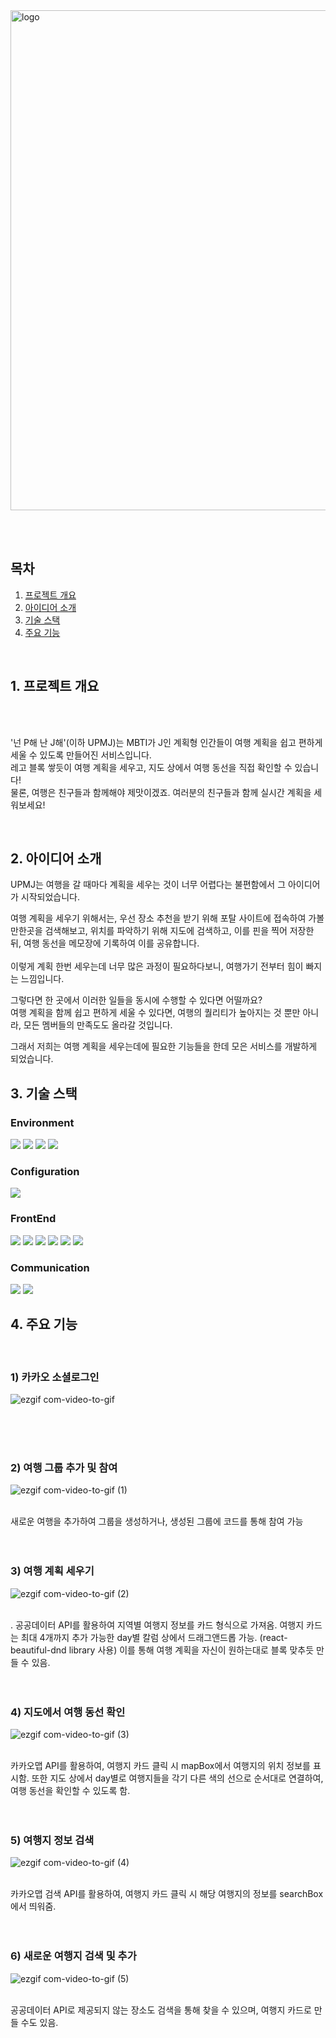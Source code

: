<img width="800" alt="logo" src="https://github.com/sjhong98/uPmJ/assets/90092013/64915d0e-18fd-4da8-a000-28be5c2776c1">

<br/><br/>

## 목차
1. [프로젝트 개요](#프로젝트개요)<br/>
2. [아이디어 소개](#아이디어소개)<br/>
3. [기술 스택](#기술스택)<br/>
4. [주요 기능](#주요기능)<br/>

<br/>

<a name='프로젝트개요' />

## 1. 프로젝트 개요

<br/><br/>

'넌 P해 난 J해'(이하 UPMJ)는 MBTI가 J인 계획형 인간들이 여행 계획을 쉽고 편하게 세울 수 있도록 만들어진 서비스입니다. <br/>
레고 블록 쌓듯이 여행 계획을 세우고, 지도 상에서 여행 동선을 직접 확인할 수 있습니다! <br/>
물론, 여행은 친구들과 함께해야 제맛이겠죠. 여러분의 친구들과 함께 실시간 계획을 세워보세요!

<br/>

<a name='아이디어소개' />

## 2. 아이디어 소개

UPMJ는 여행을 갈 때마다 계획을 세우는 것이 너무 어렵다는 불편함에서 그 아이디어가 시작되었습니다. <br/>

여행 계획을 세우기 위해서는, 우선 장소 추천을 받기 위해 포탈 사이트에 접속하여 가볼만한곳을 검색해보고, 위치를 파악하기 위해 지도에 검색하고, 이를 핀을 찍어 저장한 뒤, 여행 동선을 메모장에 기록하여 이를 공유합니다. <br/><br/>
이렇게 계획 한번 세우는데 너무 많은 과정이 필요하다보니, 여행가기 전부터 힘이 빠지는 느낌입니다.<br/>

그렇다면 한 곳에서 이러한 일들을 동시에 수행할 수 있다면 어떨까요?<br/>
여행 계획을 함께 쉽고 편하게 세울 수 있다면, 여행의 퀄리티가 높아지는 것 뿐만 아니라, 모든 멤버들의 만족도도 올라갈 것입니다.<br/>

그래서 저희는 여행 계획을 세우는데에 필요한 기능들을 한데 모은 서비스를 개발하게 되었습니다.<br/>

<a name='기술스택' />

## 3. 기술 스택

### Environment
<img src="https://img.shields.io/badge/visual studio code-007ACC?style=for-the-badge&logo=visualstudiocode&logoColor=white"> <img src="https://img.shields.io/badge/git-F05032?style=for-the-badge&logo=git&logoColor=white"> <img src="https://img.shields.io/badge/github-181717?style=for-the-badge&logo=github&logoColor=white"> <img src="https://img.shields.io/badge/github actions-F05032?style=for-the-badge&logo=githubactions&logoColor=white">

### Configuration
<img src="https://img.shields.io/badge/npm-CB3837?style=for-the-badge&logo=npm&logoColor=white">

### FrontEnd
<img src="https://img.shields.io/badge/javascript-F7DF1E?style=for-the-badge&logo=javascript&logoColor=white"> <img src="https://img.shields.io/badge/react-61DAFB?style=for-the-badge&logo=react&logoColor=white"> <img src="https://img.shields.io/badge/redux-764ABC?style=for-the-badge&logo=redux&logoColor=white"> <img src="https://img.shields.io/badge/kakao-FFCD00?style=for-the-badge&logo=kakao&logoColor=white"> <img src="https://img.shields.io/badge/mui-007FFF?style=for-the-badge&logo=mui&logoColor=white"> <img src="https://img.shields.io/badge/greensock-88CE02?style=for-the-badge&logo=greensock&logoColor=white"> 

### Communication
<img src="https://img.shields.io/badge/notion-000000?style=for-the-badge&logo=notion&logoColor=white"> <img src="https://img.shields.io/badge/discord-5865F2?style=for-the-badge&logo=discord&logoColor=white"> 

<a name='주요기능' />

## 4. 주요 기능
<br/>

### 1) 카카오 소셜로그인
![ezgif com-video-to-gif](https://github.com/sjhong98/uPmJ/assets/90092013/4e4d5d39-cb11-48c1-8ec3-95b2f7acac2b)

<br/><br/><br/>

### 2) 여행 그룹 추가 및 참여
![ezgif com-video-to-gif (1)](https://github.com/sjhong98/uPmJ/assets/90092013/290455b5-89fd-40b0-b14e-c9ded2b07e13)

<br/>
새로운 여행을 추가하여 그룹을 생성하거나, 생성된 그룹에 코드를 통해 참여 가능
<br/><br/><br/>

### 3) 여행 계획 세우기
![ezgif com-video-to-gif (2)](https://github.com/sjhong98/uPmJ/assets/90092013/2b76b266-ca24-4a8e-8043-9bb04266daba)

<br/>.
공공데이터 API를 활용하여 지역별 여행지 정보를 카드 형식으로 가져옴. 여행지 카드는 최대 4개까지 추가 가능한 day별 칼럼 상에서 드래그앤드롭 가능. (react-beautiful-dnd library 사용) 이를 통해 여행 계획을 자신이 원하는대로 블록 맞추듯 만들 수 있음.
<br/><br/><br/>

### 4) 지도에서 여행 동선 확인
![ezgif com-video-to-gif (3)](https://github.com/sjhong98/uPmJ/assets/90092013/dd191d8e-7fdc-4385-8443-e16ea48ca927)

<br/>
카카오맵 API를 활용하여, 여행지 카드 클릭 시 mapBox에서 여행지의 위치 정보를 표시함. 또한 지도 상에서 day별로 여행지들을 각기 다른 색의 선으로 순서대로 연결하여, 여행 동선을 확인할 수 있도록 함.
<br/><br/><br/>


### 5) 여행지 정보 검색
![ezgif com-video-to-gif (4)](https://github.com/sjhong98/uPmJ/assets/90092013/c4b06ff4-c37c-4abb-8491-4f92cebcd2d2)

<br/>
카카오맵 검색 API를 활용하여, 여행지 카드 클릭 시 해당 여행지의 정보를 searchBox에서 띄워줌.
<br/><br/><br/>


### 6) 새로운 여행지 검색 및 추가
![ezgif com-video-to-gif (5)](https://github.com/sjhong98/uPmJ/assets/90092013/aaf0647a-26ef-4d8d-84cf-f168557bbc30)

<br/>
공공데이터 API로 제공되지 않는 장소도 검색을 통해 찾을 수 있으며, 여행지 카드로 만들 수도 있음.
<br/><br/><br/>














